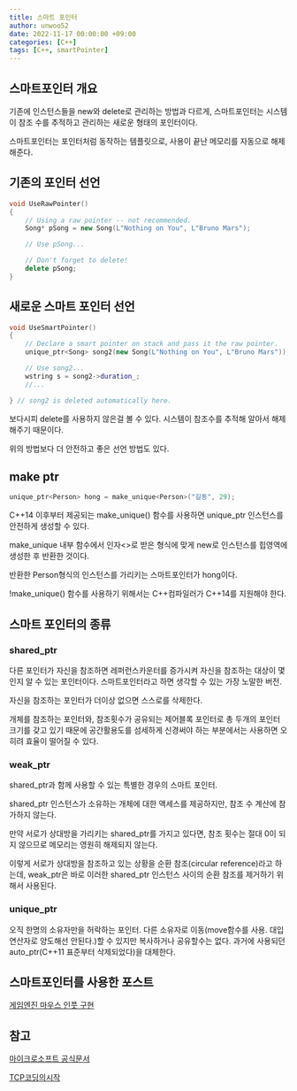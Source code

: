 ```yaml
---
title: 스마트 포인터
author: unwoo52
date: 2022-11-17 00:00:00 +09:00
categories: [C++]
tags: [C++, smartPointer]
---
```


## 스마트포인터 개요

기존에 인스턴스들을 new와 delete로 관리하는 방법과 다르게, 스마트포인터는 시스템이 참조 수를 추적하고 관리하는 새로운 형태의 포인터이다.

스마트포인터는 포인터처럼 동작하는 템플릿으로, 사용이 끝난 메모리를 자동으로 해제해준다.

## 기존의 포인터 선언

```cpp
void UseRawPointer()
{
    // Using a raw pointer -- not recommended.
    Song* pSong = new Song(L"Nothing on You", L"Bruno Mars"); 

    // Use pSong...

    // Don't forget to delete!
    delete pSong;   
}
```

## 새로운 스마트 포인터 선언

```cpp
void UseSmartPointer()
{
    // Declare a smart pointer on stack and pass it the raw pointer.
    unique_ptr<Song> song2(new Song(L"Nothing on You", L"Bruno Mars"));

    // Use song2...
    wstring s = song2->duration_;
    //...

} // song2 is deleted automatically here.
```

보다시피 delete를 사용하지 않은걸 볼 수 있다. 시스템이 참조수를 추적해 알아서 해제해주기 때문이다.

위의 방법보다 더 안전하고 좋은 선언 방법도 있다.

## make ptr

```cpp
unique_ptr<Person> hong = make_unique<Person>("길동", 29);
```

C++14 이후부터 제공되는 make_unique() 함수를 사용하면 unique_ptr 인스턴스를 안전하게 생성할 수 있다.

make_unique 내부 함수에서 인자<>로 받은 형식에 맞게 new로 인스턴스를 힙영역에 생성한 후 반환한 것이다.

반환한 Person형식의 인스턴스를 가리키는 스마트포인터가 hong이다.

!make_unique() 함수를 사용하기 위해서는 C++컴파일러가 C++14를 지원해야 한다.

## 스마트 포인터의 종류

### shared_ptr

다른 포인터가 자신을 참조하면 레퍼런스카운터를 증가시켜 자신을 참조하는 대상이 몇인지 알 수 있는 포인터이다. 스마트포인터라고 하면 생각할 수 있는 가장 노말한 버전.

자신을 참조하는 포인터가 더이상 없으면 스스로를 삭제한다.

개체를 참조하는 포인터와, 참조횟수가 공유되는 제어블록 포인터로 총 두개의 포인터 크기를 갖고 있기 때문에 공간활용도를 섬세하게 신경써야 하는 부분에서는 사용하면 오히려 효율이 떨어질 수 있다.

### weak_ptr

shared_ptr과 함께 사용할 수 있는 특별한 경우의 스마트 포인터.

shared_ptr 인스턴스가 소유하는 개체에 대한 액세스를 제공하지만, 참조 수 계산에 참가하지 않는다.

만약 서로가 상대방을 가리키는 shared_ptr를 가지고 있다면, 참조 횟수는 절대 0이 되지 않으므로 메모리는 영원히 해제되지 않는다.

이렇게 서로가 상대방을 참조하고 있는 상황을 순환 참조(circular reference)라고 하는데, weak_ptr은 바로 이러한 shared_ptr 인스턴스 사이의 순환 참조를 제거하기 위해서 사용된다.

### unique_ptr

오직 한명의 소유자만을 허락하는 포인터. 다른 소유자로 이동(move함수를 사용. 대입연산자로 양도해선 안된다.)할 수 있지만 복사하거나 공유할수는 없다. 과거에 사용되던 auto_ptr(C++11 표준부터 삭제되었다)을 대체한다.


## 스마트포인터를 사용한 포스트

[게임엔진 마우스 인풋 구현](https://unwoo52.github.io/posts/Mouse-%EC%9E%85%EB%A0%A5-%EA%B5%AC%ED%98%84%ED%95%98%EA%B8%B0/#wm_input-%EB%A9%94%EC%84%B8%EC%A7%80%ED%94%84%EB%A1%9C%EC%8B%9C%EC%A0%80%EC%97%90%EC%84%9C-%EC%82%AC%EC%9A%A9%ED%95%98%EA%B8%B0)


## 참고

[마이크로소프트 공식문서](https://learn.microsoft.com/ko-kr/cpp/cpp/smart-pointers-modern-cpp?view=msvc-170)

[TCP코딩의시작](http://www.tcpschool.com/cpp/cpp_template_smartPointer)

